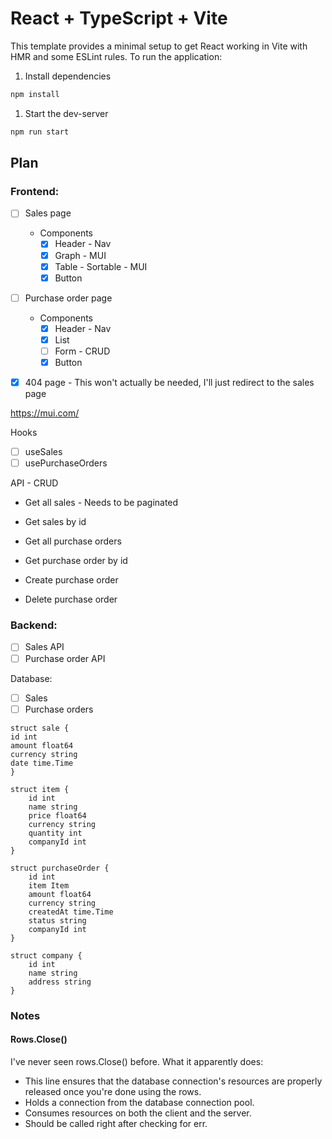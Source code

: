 # React + TypeScript + Vite

This template provides a minimal setup to get React working in Vite with HMR and some ESLint rules. To run the application:

1. Install dependencies

```bash
npm install
```

1. Start the dev-server

```bash
npm run start
```

## Plan

### Frontend:

- [ ] Sales page

  - Components
    - [x] Header - Nav
    - [x] Graph - MUI
    - [x] Table - Sortable - MUI
    - [x] Button

- [ ] Purchase order page

  - Components
    - [x] Header - Nav
    - [x] List
    - [ ] Form - CRUD
    - [x] Button

- [x] 404 page - This won't actually be needed, I'll just redirect to the sales page

https://mui.com/

Hooks

- [ ] useSales
- [ ] usePurchaseOrders

API - CRUD

- Get all sales - Needs to be paginated
- Get sales by id

- Get all purchase orders
- Get purchase order by id
- Create purchase order
- Delete purchase order

### Backend:

- [ ] Sales API
- [ ] Purchase order API

Database:

- [ ] Sales
- [ ] Purchase orders

```
struct sale {
id int
amount float64
currency string
date time.Time
}

struct item {
    id int
    name string
    price float64
    currency string
    quantity int
    companyId int
}

struct purchaseOrder {
    id int
    item Item
    amount float64
    currency string
    createdAt time.Time
    status string
    companyId int
}

struct company {
    id int
    name string
    address string
}
```

### Notes

#### Rows.Close()

I've never seen rows.Close() before. What it apparently does:

- This line ensures that the database connection's resources are properly released once you're done using the rows.
- Holds a connection from the database connection pool.
- Consumes resources on both the client and the server.
- Should be called right after checking for err.
